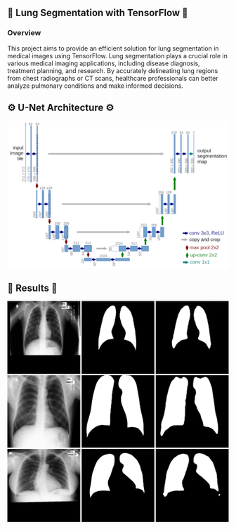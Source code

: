 ## 🩻 Lung Segmentation with TensorFlow 🩻
### Overview

This project aims to provide an efficient solution for lung segmentation in medical images using TensorFlow. Lung segmentation plays a crucial role in various medical imaging applications, including disease diagnosis, treatment planning, and research. By accurately delineating lung regions from chest radiographs or CT scans, healthcare professionals can better analyze pulmonary conditions and make informed decisions.

## ⚙️ U-Net Architecture ⚙️

![alt text](u-net-architecture.png)

## 🤞 Results 🤞

![alt text](1.png)
![alt text](4.png)
![alt text](2.png)

